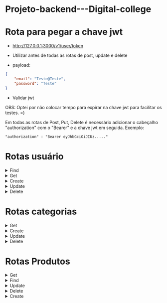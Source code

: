 # Projeto-backend---Digital-college
# Rota para pegar a chave jwt 
- http://127.0.0.1:3000/v1/user/token

- Utilizar antes de todas as rotas de post, update e delete

- payload:
```json
{
    "email": "Teste@Teste",
    "password": "Teste"
}
```

- Validar jwt

OBS: Optei por não colocar tempo para expirar na chave jwt para facilitar os testes. =)

Em todas as rotas de Post, Put, Delete é necessário adicionar o cabeçalho "authorization" com o "Bearer" e a chave jwt em seguida.
Exemplo:

```
"authorization" : "Bearer eyJhbGciOiJIUz....."
```


# Rotas usuário
<details>
<summary>Find</summary>
Rota: http://127.0.0.1:3000/v1/user/:id

</details>
<details>
<summary>Get</summary>
Rota: http://127.0.0.1:3000/v1/user

</details>
<details>
<summary>Create</summary>
Rota: http://127.0.0.1:3000/v1/user
requer JWT

payload:
```json
{
	"firstname": "Matheus",
    "surname": "Ferreira",
    "email": "matheus@gmail",
    "password": "2130",
    "confirmPassword": "2130"
} 
```

</details>

<details>
<summary>Update</summary>
Rota: http://127.0.0.1:3000/v1/user/:id

requer JWT

payload:

```json
{
	"firstname": "Matheus",
    "surname": "Ferreira",
    "email": "matheus@gmail",
    "password": "2130",
    "confirmPassword": "2130"
} 
```

</details>
<details>
<summary>Delete</summary>
Rota: http://127.0.0.1:3000/v1/user/:id

requer JWT

</details>





# Rotas categorias

<details>
<summary>Get</summary>
Rota: http://127.0.0.1:3000/v1/category/search
</details>
<details>
<summary>Create</summary>
Rota: http://127.0.0.1:3000/v1/category

- requer JWT

payload:

```json
{
  "name": "Shoes",
  "slug": "shoes",
  "use_in_menu": true
}  
```

</details>
<details>
<summary>Update</summary>
Rota: http://127.0.0.1:3000/v1/category/:id

- requer JWT

payload:

```json
{
  "name": "Shoes",
  "slug": "shoes",
  "use_in_menu": true
}  
```

</details>

<details>
<summary>Delete</summary>
Rota: http://127.0.0.1:3000/v1/category/id

requer JWT
</details>


# Rotas Produtos
<details>
<summary>Get</summary>
Rota: http://127.0.0.1:3000/v1/product/search
</details>

<details>
<summary>Find</summary>
Rota: http://127.0.0.1:3000/v1/product/:id
</details>

<details>
<summary>Update</summary>
Rota: http://127.0.0.1:3000/v1/product/:id
</details>

<details>
<summary>Delete</summary>
Rota: http://127.0.0.1:3000/v1/product/:id
</details>

<details>
<summary>Create</summary>
Rota: http://127.0.0.1:3000/v1/product

- requer JWT
requer que seja criado as categorias antes

payload:

```json
 {
    "enabled": true,
    "name": "Produto 01",
    "slug": "produto-01",
    "stock": 10,
    "description": "Descrição do produto 01",
    "price": 119.90,
    "price_with_discount": 99.90,
    "category_ids": [1,2,3],
    "images": [ 
      {
        "type": "image/png",
        "path": "base64 da imagem 1" 
      },
      {
        "type": "image/png",
        "path": "base64 da imagem 2" 
      },
      {
        "type": "image/jpg",
        "path": "base64 da imagem 3" 
      }
    ],
    "options": [
      {
        "title": "Cor",
        "shape": "square",
        "radius": 4,
        "type": "text",
        "values": ["PP", "GG", "M"]
      }
    ]
  }
```

</details>



